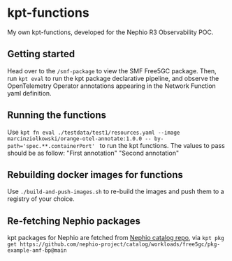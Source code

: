 # kpt-functions

My own kpt-functions, developed for the Nephio R3 Observability POC.

## Getting started

Head over to the `/smf-package` to view the SMF Free5GC package. Then, run `kpt eval` to run the kpt package declarative pipeline, and observe the OpenTelemetry Operator annotations appearing in the Network Function yaml definition.

## Running the functions

Use `kpt fn eval ./testdata/test1/resources.yaml --image marcinziolkowski/orange-otel-annotate:1.0.0 -- by-path='spec.**.containerPort' ` to run the kpt functions. The values to pass should be as follow: "First annotation" "Second annotation"

## Rebuilding docker images for functions

Use `./build-and-push-images.sh` to re-build the images and push them to a registry of your choice.

## Re-fetching Nephio packages

kpt packages for Nephio are fetched from [Nephio catalog repo](https://github.com/nephio-project/catalog/tree/main/workloads/free5gc/pkg-example-amf-bp), via `kpt pkg get https://github.com/nephio-project/catalog/workloads/free5gc/pkg-example-amf-bp@main `
